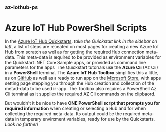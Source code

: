 ### az-iothub-ps

# Azure IoT Hub PowerShell Scripts

In the [Azure IoT Hub Quickstarts](https://docs.microsoft.com/en-us/azure/iot-hub/). _take the Quickstart link in the sidebar on left_, a list of steps are repeated on most pages for creating a new Azure IoT Hub from scratch as well as for getting the required Hub connection meta-data. This meta-data is required to be provided as environment variables for the Quickstart .NET Core Sample apps, or provided as command line parameters for the apps. The Quickstart tutorials use the **Azure Cli** (Az Cli) in a **PowerShell** terminal. The **Azure IoT Hub Toolbox** simplifies this a little, as on [GitHub](https://github.com/djaus2/Azure.IoTHub.Toolbox) as well as a ready to run app on the [Microsoft Store](https://www.microsoft.com/en-au/p/azureiothubtoolbox/9pmcf9clttwz?activetab=pivot:overviewtab), with apps setting page stepping you through the Hub creation and collection of the metad-data to be used in-app. The Toolbox also requires a PowerShell Az Cli terminal as it supplies the required AZ Cli commands on the clipbaord.

But wouldn't it be nice to have **ONE PowerShell script that prompts you for required information** when creating or selecting a Hub and for when collecting the required meta-data. Its output could be the required meta-data in temperary enviroment variables, ready for use by the Quickstarts. _Look no further!_
